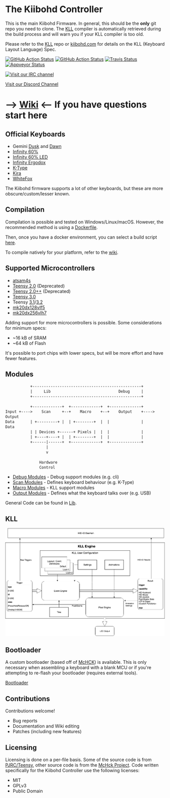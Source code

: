 The Kiibohd Controller
======================

This is the main Kiibohd Firmware.
In general, this should be the **only** git repo you need to clone.
The [KLL](https://github.com/kiibohd/kll) compiler is automatically retrieved during the build process and will warn you if your KLL compiler is too old.

Please refer to the [KLL](https://github.com/kiibohd/kll) repo or [kiibohd.com](http://kiibohd.com) for details on the KLL (Keyboard Layout Language) Spec.


[![GitHub Action Status](https://github.com/kiibohd/controller/workflows/Linux%20Build%20Environment/badge.svg)](https://github.com/kiibohd/controller/actions)
[![GitHub Action Status](https://github.com/kiibohd/controller/workflows/macOS%20Build%20Environment/badge.svg)](https://github.com/kiibohd/controller/actions)
[![Travis Status](https://travis-ci.org/kiibohd/controller.svg?branch=master)](https://travis-ci.org/kiibohd/controller) [![Appveyor Status](https://ci.appveyor.com/api/projects/status/67yk8tiyt88xmd15?svg=true)](https://ci.appveyor.com/project/kiibohd/controller/branch/master)

[![Visit our IRC channel](https://kiwiirc.com/buttons/irc.freenode.net/input.club.png)](https://kiwiirc.com/client/irc.freenode.net/#input.club)

[Visit our Discord Channel](https://discord.gg/GACJa4f)

# --> [Wiki](https://kiibohd.github.io/wiki/#/Quickstart) <-- If you have questions start here



Official Keyboards
------------------

* Gemini [Dusk](https://kono.store/products/gemini-dusk) and [Dawn](https://kono.store/products/gemini-dawn)
* [Infinity 60%](https://input.club/devices/infinity-keyboard/)
* [Infinity 60% LED](https://input.club/devices/infinity-keyboard/)
* [Infinity Ergodox](https://input.club/devices/infinity-ergodox/)
* [K-Type](https://input.club/k-type/)
* [Kira](https://kono.store/products/kira-mechanical-keyboard)
* [WhiteFox](https://input.club/whitefox/)


The Kiibohd firmware supports a lot of other keyboards, but these are more obscure/custom/lesser known.



Compilation
-----------

Compilation is possible and tested on Windows/Linux/macOS.
However, the recommended method is using a [Dockerfile](Dockerfiles).

Then, once you have a docker environment, you can select a build script [here](Keyboards).

To compile natively for your platform, refer to the [wiki](https://kiibohd.github.io/wiki/#/Setup).



Supported Microcontrollers
--------------------------

* [atsam4s](https://www.microchip.com/design-centers/32-bit/sam-32-bit-mcus/sam-4s-mcus)
* [Teensy 2.0](https://www.pjrc.com/store/teensy.html) (Deprecated)
* [Teensy 2.0++](https://www.pjrc.com/store/teensypp.html) (Deprecated)
* [Teensy 3.0](https://www.pjrc.com/store/teensy3.html)
* Teensy [3.1](https://www.pjrc.com/store/teensy31.html)/[3.2](https://www.pjrc.com/store/teensy32.html)
* [mk20dx128vlf5](https://www.nxp.com/part/MK20DX128VLF5)
* [mk20dx256vlh7](https://www.nxp.com/part/MK20DX256VLH7)


Adding support for more microcontrollers is possible.
Some considerations for minimum specs:

* ~16 kB of SRAM
* ~64 kB of Flash

It's possible to port chips with lower specs, but will be more effort and have fewer features.



Modules
-------

```
           +------------------------------------------------+
           |     Lib                              Debug     |
           +------------------------------------------------+

           +-------------+  +-------------+  +--------------+
Input +---->    Scan     +--+    Macro    +--+    Output    +----> Output
Data       | +---------+ |  | +--------+  |  |              |      Data
           | | Devices +------+ Pixels |  |  |              |
           | +----+----+ |  | +--------+  |  |              |
           +------|------+  +-------------+  +--------------+
                  |
                  v

               Hardware
               Control

```

* [Debug Modules](Debug) - Debug support modules (e.g. cli)
* [Scan Modules](Scan) - Defines keyboard behaviour (e.g. K-Type)
* [Macro Modules](Macro) - KLL support modules
* [Output Modules](Output) - Defines what the keyboard talks over (e.g. USB)

General Code can be found in [Lib](Lib).



KLL
---

![KLL Overview](Documentation/images/KLL_Overview.png)



Bootloader
----------

A custom bootloader (based off of [McHCK](https://github.com/mchck/mchck)) is available.
This is only necessary when assembling a keyboard with a blank MCU or if you're attempting to re-flash your bootloader (requires external tools).

[Bootloader](Bootloader)



Contributions
-------------

Contributions welcome!

* Bug reports
* Documentation and Wiki editing
* Patches (including new features)



Licensing
---------

Licensing is done on a per-file basis.
Some of the source code is from [PJRC/Teensy](http://pjrc.com), other source code is from the [McHck Project](https://mchck.org).
Code written specifically for the Kiibohd Controller use the following licenses:

* MIT
* GPLv3
* Public Domain
